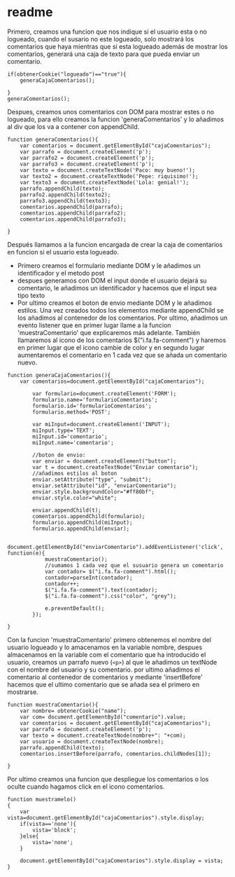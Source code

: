 # readme

Primero, creamos una funcion que nos indique si el usuario esta o no logueado, cuando el susario no este logueado, solo mostrará los comentarios que haya mientras que si esta logueado además de mostrar los comentarios, generará una caja de texto para que pueda enviar un comentario.
```
if(obtenerCookie("logueado")=="true"){
    generaCajaComentarios();
            
}
generaComentarios();
```
Despues, creamos unos comentarios con DOM para mostrar estes o no logueado, para ello creamos la funcion 'generaComentarios' y lo añadimos al div que los va a contener con appendChild.
```
function generaComentarios(){
    var comentarios = document.getElementById("cajaComentarios");
    var parrafo = document.createElement('p');
    var parrafo2 = document.createElement('p');
    var parrafo3 = document.createElement('p');
    var texto = document.createTextNode('Paco: muy bueno!');
    var texto2 = document.createTextNode('Pepe: riquisimo!');
    var texto3 = document.createTextNode('Lola: genial!');
    parrafo.appendChild(texto);
    parrafo2.appendChild(texto2);
    parrafo3.appendChild(texto3);
    comentarios.appendChild(parrafo);
    comentarios.appendChild(parrafo2);
    comentarios.appendChild(parrafo3);

}
```
Después llamamos a la funcion encargada de crear la caja de comentarios en funcion si el usuario esta logueado.
* Primero creamos el formulario mediante DOM y le añadimos un identificador y el metodo post
* despues generamos con DOM el input donde el usuario dejará su comentario, le añadimos un identificador y hacemos que el input sea tipo texto
* Por ultimo creamos el boton de envio mediante DOM y le añadimos estilos.
Una vez creados todos los elementos mediante appendChild se los añadimos al contenedor de los comentarios.
Por ultimo, añadimos un evento listener que en primer lugar llame a la funcion 'muestraComentario' que explicaremos más adelante. También llamaremos al icono de los comentarios  $("i.fa.fa-comment") y haremos en primer lugar que el icono cambie de color y en segundo lugar aumentaremos el comentario en 1 cada vez que se añada un comentario nuevo.
```
function generaCajaComentarios(){
    var comentarios=document.getElementById("cajaComentarios");
        
        var formulario=document.createElement('FORM');
        formulario.name='formularioComentarios';
        formulario.id='formularioComentarios';
        formulario.method='POST';
        
        var miInput=document.createElement('INPUT');
        miInput.type='TEXT';
        miInput.id='comentario';
        miInput.name='comentario';
        
        //boton de envio:
        var enviar = document.createElement("button");
        var t = document.createTextNode("Enviar comentario");
        //añadimos estilos al boton
        enviar.setAttribute("type", "submit");
        enviar.setAttribute("id", "enviarComentario");
        enviar.style.backgroundColor="#ff80bf";
        enviar.style.color="white";
        
        enviar.appendChild(t); 
        comentarios.appendChild(formulario);
        formulario.appendChild(miInput);
        formulario.appendChild(enviar);
        
        document.getElementById("enviarComentario").addEventListener('click', function(e){ 
            muestraComentario();
            //sumamos 1 cada vez que el susuario genera un comentario
            var contador= $("i.fa.fa-comment").html();
            contador=parseInt(contador);
            contador++;
            $("i.fa.fa-comment").text(contador);
            $("i.fa.fa-comment").css("color", "grey");

            e.preventDefault();
        });
        
}
```
Con la funcion 'muestraComentario' primero obtenemos el nombre del usuario logueado y lo amacenamos en la variable nombre, despues almacenamos en la variable com el comentario que ha introducido el usuario, creamos un parrafo nuevo (```<p>```) al que le añadimos un textNode con el nombre del usuario y su comentario.
por ultimo añadimos el comentario al contenedor de comentarios y mediante 'insertBefore' hacemos que el ultimo comentario que se añada sea el primero en mostrarse.

```
function muestraComentario(){
    var nombre= obtenerCookie("name");
    var com= document.getElementById("comentario").value;
    var comentarios = document.getElementById("cajaComentarios");
    var parrafo = document.createElement('p');
    var texto = document.createTextNode(nombre+": "+com);
    var usuario = document.createTextNode(nombre);
    parrafo.appendChild(texto);
    comentarios.insertBefore(parrafo, comentarios.childNodes[1]); 
    
}
```
Por ultimo creamos una funcion que despliegue los comentarios o los oculte cuando hagamos click en el icono comentarios. 
```
function muestramelo()
{
	var vista=document.getElementById("cajaComentarios").style.display;
	if(vista=='none'){
		vista='block';
	}else{
		vista='none';
    }

	document.getElementById("cajaComentarios").style.display = vista;
}
```
